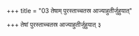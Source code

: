 +++
title = "03 तेषाम् पुरस्ताच्चतस्र आज्याहुतीर्जुहुयात्"

+++
तेषां पुरस्ताच्चतस्र आज्याहुतीर्जुहुयात् ३